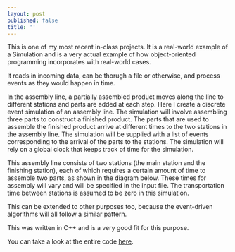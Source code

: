 ```yaml
---
layout: post
published: false
title: ''
---
```

This is one of my most recent in-class projects. It is a real-world example of a Simulation and is a very actual example of how object-oriented programming incorporates with real-world cases.

It reads in incoming data, can be thorugh a file or otherwise, and process events as they would happen in time.

In the assembly line, a partially assembled product moves along the line to different stations and parts are added at each step. Here I create a discrete event simulation of an assembly line. The simulation will involve assembling three parts to construct a finished product. The parts that are used to assemble the finished product arrive at different times to the two stations in the assembly line. The simulation will be supplied with a list of events corresponding to the arrival of the parts to the stations. The simulation will rely on a global clock that keeps track of time for the simulation.

This assembly line consists of two stations (the main station and the finishing station), each of which requires a certain amount of time to assemble two parts, as shown in the diagram below. These times for assembly will vary and will be specified in the input file. The transportation time between stations is assumed to be zero in this simulation.

This can be extended to other purposes too, because the event-driven algorithms will all follow a similar pattern.

This was written in C++ and is a very good fit for this purpose.

You can take a look at the entire code [here](https://github.com/ShahzaibP/sim.h).
